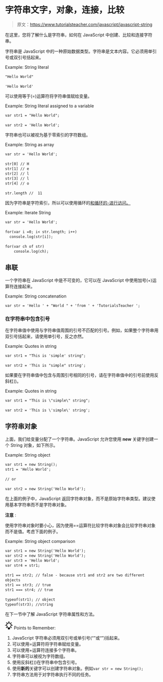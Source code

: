 # 字符串文字，对象，连接，比较

> 原文：<https://www.tutorialsteacher.com/javascript/javascript-string>

在这里，您将了解什么是字符串，如何在 JavaScript 中创建、比较和连接字符串。

字符串是 JavaScript 中的一种原始数据类型。字符串是文本内容。它必须用单引号或双引号括起来。

Example: String literal

```
"Hello World"

'Hello World' 
```

可以使用等于(=)运算符将字符串值赋给变量。

Example: String literal assigned to a variable

```
var str1 = "Hello World";

var str2 = 'Hello World'; 
```

字符串也可以被视为基于零索引的字符数组。

Example: String as array

```
var str = 'Hello World';

str[0] // H
str[1] // e
str[2] // l
str[3] // l
str[4] // o

str.length //  11 
```

因为字符串是字符索引，所以可以使用循环的[和循环的-进行访问。](/javascript/javascript-for-loop "JavaScript for loop")

Example: Iterate String

```
var str = 'Hello World';

for(var i =0; i< str.length; i++)
  console.log(str[i]);

for(var ch of str)
    console.log(ch); 
```

## 串联

一个字符串在 JavaScript 中是不可变的，它可以在 JavaScript 中使用加号(+)运算符连接起来。

Example: String concatenation

```
var str = 'Hello ' + "World " + 'from ' + 'TutorialsTeacher '; 
```

### 在字符串中包含引号

在字符串值中使用与字符串值周围的引号不匹配的引号。例如，如果整个字符串用双引号括起来，请使用单引号，反之亦然。

Example: Quotes in string

```
var str1 = "This is 'simple' string";

var str2 = 'This is "simple" string'; 
```

如果要在字符串值中包含与周围引号相同的引号，请在字符串值中的引号前使用反斜杠(\)。

Example: Quotes in string

```
var str1 = "This is \"simple\" string";

var str2 = 'This is \'simple\' string'; 
```

## 字符串对象

上面，我们给变量分配了一个字符串。JavaScript 允许您使用 **new** 关键字创建一个 String 对象，如下所示。

Example: String object

```
var str1 = new String();
str1 = 'Hello World';

// or 

var str2 = new String('Hello World'); 
```

在上面的例子中，JavaScript 返回字符串对象，而不是原始字符串类型。建议使用基本字符串而不是字符串对象。

**注意** :

使用字符串对象时要小心，因为使用==运算符比较字符串对象会比较字符串对象而不是值。考虑下面的例子。

Example: String object comparison

```
var str1 = new String('Hello World');
var str2 = new String('Hello World');
var str3 = 'Hello World';
var str4 = str1;

str1 == str2; // false - because str1 and str2 are two different objects
str1 == str3; // true
str1 === str4; // true

typeof(str1); // object
typeof(str3); //string 
```

在下一节中了解 JavaScript 字符串属性和方法。

![](img/85db52f5404f0c468e1b194aa487d6a1.png)  Points to Remember:

1.  JavaScript 字符串必须用双引号或单引号(“”或“”)括起来。
2.  可以使用=运算符将字符串赋给变量。
3.  可以使用+运算符连接多个字符串。
4.  字符串可以被视为字符数组。
5.  使用反斜杠(\)在字符串中包含引号。
6.  使用**新的**关键字可以创建字符串对象。例如`var str = new String();`
7.  字符串方法用于对字符串执行不同的任务。